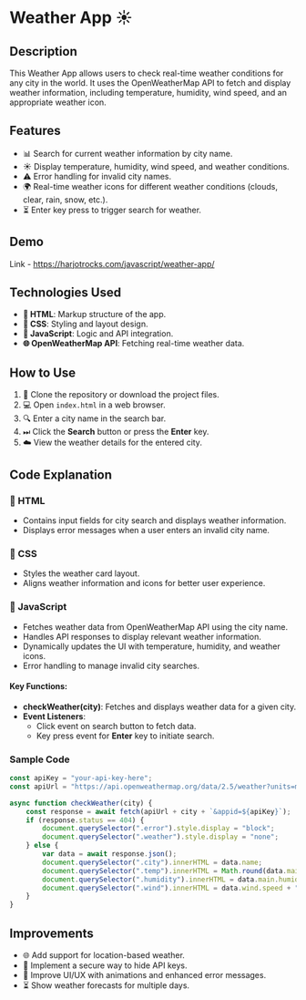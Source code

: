 # Weather App ☀️

## Description 
This Weather App allows users to check real-time weather conditions for any city in the world. It uses the OpenWeatherMap API to fetch and display weather information, including temperature, humidity, wind speed, and an appropriate weather icon.

## Features 
- 📊 Search for current weather information by city name.
- ☀️ Display temperature, humidity, wind speed, and weather conditions.
- ⚠️ Error handling for invalid city names.
- 🌍 Real-time weather icons for different weather conditions (clouds, clear, rain, snow, etc.).
- ⏳ Enter key press to trigger search for weather.

## Demo 
Link - https://harjotrocks.com/javascript/weather-app/

## Technologies Used 
- **🔄 HTML**: Markup structure of the app.
- **🔢 CSS**: Styling and layout design.
- **🔧 JavaScript**: Logic and API integration.
- **🌐 OpenWeatherMap API**: Fetching real-time weather data.

## How to Use 
1. 💾 Clone the repository or download the project files.
2. 💻 Open `index.html` in a web browser.
3. 🔍 Enter a city name in the search bar.
4. ⏭ Click the **Search** button or press the **Enter** key.
5. ☁️ View the weather details for the entered city.

## Code Explanation 
### 🔄 HTML 
- Contains input fields for city search and displays weather information.
- Displays error messages when a user enters an invalid city name.

### 🔢 CSS 
- Styles the weather card layout.
- Aligns weather information and icons for better user experience.

### 🔧 JavaScript 
- Fetches weather data from OpenWeatherMap API using the city name.
- Handles API responses to display relevant weather information.
- Dynamically updates the UI with temperature, humidity, and weather icons.
- Error handling to manage invalid city searches.

#### Key Functions:
- **checkWeather(city)**: Fetches and displays weather data for a given city.
- **Event Listeners**:
  - Click event on search button to fetch data.
  - Key press event for **Enter** key to initiate search.

### Sample Code
```javascript
const apiKey = "your-api-key-here";
const apiUrl = "https://api.openweathermap.org/data/2.5/weather?units=metric&q=";

async function checkWeather(city) {
    const response = await fetch(apiUrl + city + `&appid=${apiKey}`);
    if (response.status == 404) {
        document.querySelector(".error").style.display = "block";
        document.querySelector(".weather").style.display = "none";
    } else {
        var data = await response.json();
        document.querySelector(".city").innerHTML = data.name;
        document.querySelector(".temp").innerHTML = Math.round(data.main.temp) + "°C";
        document.querySelector(".humidity").innerHTML = data.main.humidity + "%";
        document.querySelector(".wind").innerHTML = data.wind.speed + " km/h";
    }
}
```

## Improvements 
- 🌐 Add support for location-based weather.
- 🔐 Implement a secure way to hide API keys.
- 🔧 Improve UI/UX with animations and enhanced error messages.
- ⏳ Show weather forecasts for multiple days.
